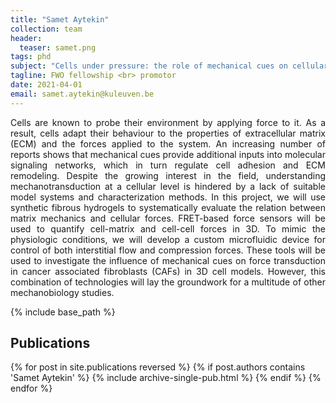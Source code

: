 ```yaml
---
title: "Samet Aytekin"
collection: team
header:
  teaser: samet.png
tags: phd
subject: "Cells under pressure: the role of mechanical cues on cellular force transmission"
tagline: FWO fellowship <br> promotor
date: 2021-04-01
email: samet.aytekin@kuleuven.be
---
```


<p align= "justify">
Cells are known to probe their environment by applying force to it. As a result, cells adapt their behaviour to the properties of extracellular matrix (ECM) and the forces applied to the system. An increasing number of reports shows that mechanical cues provide additional inputs into molecular signaling networks, which in turn regulate cell adhesion and ECM remodeling. Despite the growing interest in the field, understanding mechanotransduction at a cellular level is hindered by a lack of suitable model systems and characterization methods. In this project, we will use synthetic fibrous hydrogels to systematically evaluate the relation between matrix mechanics and cellular forces. FRET-based force sensors will be used to quantify cell-matrix and cell-cell forces in 3D. To mimic the physiologic conditions, we will develop a custom microfluidic device for control of both interstitial flow and compression forces. These tools will be used to investigate the influence of mechanical cues on force transduction in cancer associated fibroblasts (CAFs) in 3D cell models. However, this combination of technologies will lay the groundwork for a multitude of other mechanobiology studies.

{% include base_path %}

<h2> Publications </h2>
{% for post in site.publications reversed %}
  {% if post.authors contains 'Samet Aytekin' %}
    {% include archive-single-pub.html %}
  {% endif %}
{% endfor %}
